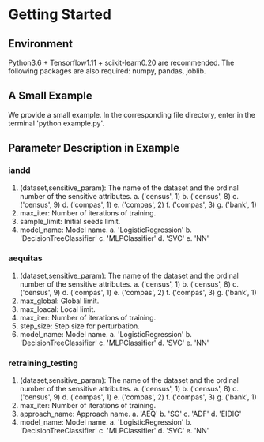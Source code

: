 # Getting Started

## Environment

Python3.6 + Tensorflow1.11 + scikit-learn0.20 are recommended.
The following packages are also required: numpy, pandas, joblib.

## A Small Example

We provide a small example. In the corresponding file directory, enter in the terminal 'python example.py'.

## Parameter Description in Example
### iandd
1. (dataset,sensitive_param): The name of the dataset and the ordinal number of the sensitive attributes.
	a. ('census', 1)
	b. ('census', 8)
	c. ('census', 9)
	d. ('compas', 1)
	e. ('compas', 2)
	f. ('compas', 3)
	g. ('bank', 1)
2. max_iter: Number of iterations of training.
3. sample_limit: Initial seeds limit.
4. model_name: Model name.
	a. 'LogisticRegression'
	b. 'DecisionTreeClassifier'
	c. 'MLPClassifier'
	d. 'SVC'
	e. 'NN'

### aequitas
1. (dataset,sensitive_param): The name of the dataset and the ordinal number of the sensitive attributes.
	a. ('census', 1)
	b. ('census', 8)
	c. ('census', 9)
	d. ('compas', 1)
	e. ('compas', 2)
	f. ('compas', 3)
	g. ('bank', 1)
2. max_global: Global limit.
3. max_loacal: Local limit.
4. max_iter: Number of iterations of training.
5. step_size: Step size for perturbation.
6. model_name: Model name.
	a. 'LogisticRegression'
	b. 'DecisionTreeClassifier'
	c. 'MLPClassifier'
	d. 'SVC'
	e. 'NN'

### retraining_testing
1. (dataset,sensitive_param): The name of the dataset and the ordinal number of the sensitive attributes.
	a. ('census', 1)
	b. ('census', 8)
	c. ('census', 9)
	d. ('compas', 1)
	e. ('compas', 2)
	f. ('compas', 3)
	g. ('bank', 1)
2. max_iter: Number of iterations of training.
3. approach_name: Approach name.
	a. 'AEQ'
	b. 'SG'
	c. 'ADF'
	d. 'EIDIG'
4. model_name: Model name.
	a. 'LogisticRegression'
	b. 'DecisionTreeClassifier'
	c. 'MLPClassifier'
	d. 'SVC'
	e. 'NN'